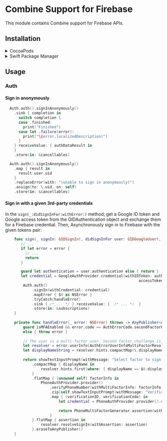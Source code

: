 # Combine Support for Firebase

This module contains Combine support for Firebase APIs. 

## Installation

<details><summary>CocoaPods</summary>

* Add `pod 'Firebase/FirebaseCombineSwift'` to your podfile:

```Ruby
platform :ios, '14.0'

target 'YourApp' do
  use_frameworks!

  pod 'Firebase/Auth'
  pod 'Firebase/Analytics'
  pod 'Firebase/FirebaseCombineSwift'
end
```

</details>

<details><summary>Swift Package Manager</summary>

* Follow the instructions in [Swift Package Manager for Firebase Beta
](../SwiftPackageManager.md)
* Make sure to import the package `FirebaseCombineSwift-Beta`

</details>

## Usage

### Auth

#### Sign in anonymously

```swift
  Auth.auth().signInAnonymously()
    .sink { completion in
      switch completion {
      case .finished:
        print("Finished")
      case let .failure(error):
        print("\(error.localizedDescription)")
      }
    } receiveValue: { authDataResult in
    }
    .store(in: &cancellables)
```

```swift
  Auth.auth().signInAnonymously()
    .map { result in
      result.user.uid
    }
    .replaceError(with: "(unable to sign in anonymously)")
    .assign(to: \.uid, on: self)
    .store(in: &cancellables)
```
#### Sign in with a given 3rd-party credentials 


In the `sign(_:didSignInFor:withError:)` method, get a Google ID token and Google access token from the GIDAuthentication object and exchange them for a Firebase credential. Then, Asynchronously sign in to Firebase with the given tokens pair:

```swift 
    func sign(_ signIn: GIDSignIn!, didSignInFor user: GIDGoogleUser!, withError error: Error?) {
       // ...
       if let error = error {
         // ...
         return
       }

       guard let authentication = user.authentication else { return }
       let credential = GoogleAuthProvider.credential(withIDToken: authentication.idToken,
                                                            accessToken: authentication.accessToken)
        Auth.auth()
            .signIn(withCredential: credential)
            .mapError { $0 as NSError }
            .tryCatch(handleError)
            .sink { /* ... */ } receiveValue: {  /* ... */  }
            .store(in: &subscriptions)
    }
    
    private func handleError(_ error: NSError) throws -> AnyPublisher<AuthDataResult, Error> {
        guard isMFAEnabled && error.code == AuthErrorCode.secondFactorRequired.rawValue
        else { throw error }
        
        // The user is a multi-factor user. Second factor challenge is required.
        let resolver = error.userInfo[AuthErrorUserInfoMultiFactorResolverKey] as! MultiFactorResolver
        let displayNameString = resolver.hints.compactMap(\.displayName).joined(separator: " ")
        
        return showTextInputPrompt(withMessage: "Select factor to sign in\n\(displayNameString)")
            .compactMap { displayName in
                resolver.hints.first(where: { displayName == $0.displayName }) as? PhoneMultiFactorInfo
            }
            .flatMap { [unowned self] factorInfo in
                PhoneAuthProvider.provider()
                    .verifyPhoneNumber(withMultiFactorInfo: factorInfo, multiFactorSession: resolver.session)
                    .zip(self.showTextInputPrompt(withMessage: "Verification code for \(factorInfo.displayName ?? "")"))
                    .map { (verificationID, verificationCode) in
                        let credential = PhoneAuthProvider.provider().credential(withVerificationID: verificationID, 
                                                                                 verificationCode: verificationCode)
                        return PhoneMultiFactorGenerator.assertion(with: credential)
                    }
            }.flatMap { assertion in
                resolver.resolveSignIn(withAssertion: assertion)
            }.eraseToAnyPublisher()
    }
```
